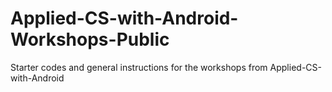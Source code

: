 # Applied-CS-with-Android-Workshops-Public
Starter codes and general instructions for the workshops from Applied-CS-with-Android
